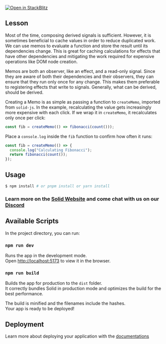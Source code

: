 [![Open in StackBlitz](https://developer.stackblitz.com/img/open_in_stackblitz.svg)](https://stackblitz.com/github/edivados/solid-tutorials/tree/main/tutorials/introduction_memos?file=src/main.jsx)

## Lesson

Most of the time, composing derived signals is sufficient. However, it is sometimes beneficial to cache values in order to reduce duplicated work. We can use memos to evaluate a function and store the result until its dependencies change. This is great for caching calculations for effects that have other dependencies and mitigating the work required for expensive operations like DOM node creation.

Memos are both an observer, like an effect, and a read-only signal. Since they are aware of both their dependencies and their observers, they can ensure that they run only once for any change. This makes them preferable to registering effects that write to signals. Generally, what can be derived, should be derived.

Creating a Memo is as simple as passing a function to `createMemo`, imported from `solid-js`. In the example, recalculating the value gets increasingly more expensive with each click. If we wrap it in `createMemo`, it recalculates only once per click:

```jsx
const fib = createMemo(() => fibonacci(count()));
```
Place a `console.log` inside the `fib` function to confirm how often it runs:
```jsx
const fib = createMemo(() => {
  console.log("Calculating Fibonacci");
  return fibonacci(count());
});
```


## Usage

```bash
$ npm install # or pnpm install or yarn install
```

### Learn more on the [Solid Website](https://solidjs.com) and come chat with us on our [Discord](https://discord.com/invite/solidjs)

## Available Scripts

In the project directory, you can run:

### `npm run dev`

Runs the app in the development mode.<br>
Open [http://localhost:5173](http://localhost:5173) to view it in the browser.

### `npm run build`

Builds the app for production to the `dist` folder.<br>
It correctly bundles Solid in production mode and optimizes the build for the best performance.

The build is minified and the filenames include the hashes.<br>
Your app is ready to be deployed!

## Deployment

Learn more about deploying your application with the [documentations](https://vite.dev/guide/static-deploy.html)

